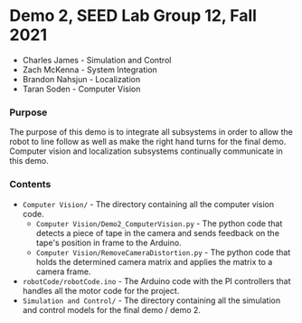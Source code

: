 # Demo 2, SEED Lab Group 12, Fall 2021
* Charles James - Simulation and Control
* Zach McKenna - System Integration
* Brandon Nahsjun - Localization
* Taran Soden - Computer Vision

### Purpose
The purpose of this demo is to integrate all subsystems in order to allow the robot to line follow as well as make the right hand turns for the final demo. Computer vision and localization subsystems continually communicate in this demo.  

### Contents
* `Computer Vision/` - The directory containing all the computer vision code. 
  * `Computer Vision/Demo2_ComputerVision.py` - The python code that detects a piece of tape in the camera and sends feedback on the tape's position in frame to the Arduino.
  * `Computer Vision/RemoveCameraDistortion.py` - The python code that holds the determined camera matrix and applies the matrix to a camera frame.
* `robotCode/robotCode.ino` - The Arduino code with the PI controllers that handles all the motor code for the project.
* `Simulation and Control/` - The directory containing all the simulation and control models for the final demo / demo 2.
